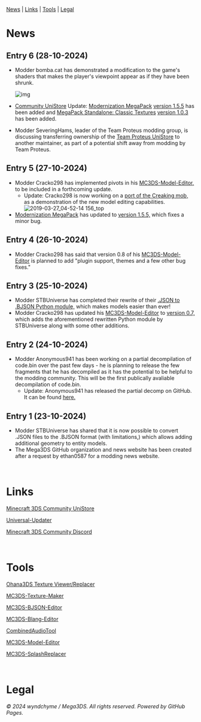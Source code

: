 [News](#news) | [Links](#links) | [Tools](#tools) | [Legal](#legal)

# News

## Entry 6 (28-10-2024)
- Modder bomba.cat has demonstrated a modification to the game's shaders that makes the player's viewpoint appear as if they have been shrunk.

    ![img](https://github.com/user-attachments/assets/5e5ec3a1-5150-49ca-95e8-9561963f984a)

- [Community UniStore](https://github.com/Minecraft-3DS-Community/Minecraft-3ds-unistore) Update: [Modernization MegaPack](https://github.com/wyndchyme/mc3ds-modern) [version 1.5.5](https://github.com/wyndchyme/mc3ds-modern/releases/tag/v1.5.5) has been added and [MegaPack Standalone: Classic Textures](https://github.com/wyndchyme/mc3ds-classic-textures) [version 1.0.3](https://github.com/wyndchyme/mc3ds-classic-textures/releases/tag/v1.0.3) has been added.
- Modder SeveringHams, leader of the Team Proteus modding group, is discussing transferring ownership of the [Team Proteus UniStore](https://github.com/team-proteus-mc/minecraft-3ds-unistore) to another maintainer, as part of a potential shift away from modding by Team Proteus.

## Entry 5 (27-10-2024)
- Modder Cracko298 has implemented pivots in his [MC3DS-Model-Editor,](https://github.com/Cracko298/MC3DS-Model-Editor) to be included in a forthcoming update.
  * Update: Cracko298 is now working on a [port of the Creaking mob,](https://github.com/Cracko298/mc3ds-creaking) as a demonstration of the new model editing capabilities.
![2019-03-27_04-52-14 156_top](https://github.com/user-attachments/assets/f9186204-d638-48e4-86e7-279ae8fff5e8)
- [Modernization MegaPack](https://github.com/wyndchyme/mc3ds-modern) has updated to [version 1.5.5,](https://github.com/wyndchyme/mc3ds-modern/releases/tag/v1.5.5) which fixes a minor bug.

## Entry 4 (26-10-2024)
- Modder Cracko298 has said that version 0.8 of his [MC3DS-Model-Editor](https://github.com/Cracko298/MC3DS-Model-Editor) is planned to add "plugin support, themes and a few other bug fixes."

## Entry 3 (25-10-2024)
- Modder STBUniverse has completed their rewrite of their [.JSON to .BJSON Python module,](https://github.com/STBrian/pyBjson) which makes models easier than ever!
- Modder Cracko298 has updated his [MC3DS-Model-Editor](https://github.com/Cracko298/MC3DS-Model-Editor) to [version 0.7,](https://github.com/Cracko298/MC3DS-Model-Editor/releases/tag/0.7) which adds the aforementioned rewritten Python module by STBUniverse along with some other additions. 

## Entry 2 (24-10-2024)
- Modder Anonymous941 has been working on a partial decompilation of code.bin over the past few days - he is planning to release the few fragments that he has decompiled as it has the potential to be helpful to the modding community. This will be the first publically avaliable decompilation of code.bin.
  * Update: Anonymous941 has released the partial decomp on GitHub. It can be found [here.](https://github.com/MC3DS-Save-Research/code.bin)

## Entry 1 (23-10-2024)
- Modder STBUniverse has shared that it is now possible to convert .JSON files to the .BJSON format (with limitations,) which allows adding additional geometry to entity models. 
- The Mega3DS GitHub organization and news website has been created after a request by ethan0587 for a modding news website.

<br>

# Links

[Minecraft 3DS Community UniStore](https://github.com/Minecraft-3DS-Community/Minecraft-3ds-unistore)

[Universal-Updater](https://universal-team.net/projects/universal-updater)

[Minecraft 3DS Community Discord](https://discord.com/invite/xSrN6k965F)

<br>

# Tools

[Ohana3DS Texture Viewer/Replacer](https://gbatemp.net/threads/wip-ohana3ds-tool.392576/)

[MC3DS-Texture-Maker](https://github.com/STBrian/MC3DS-Texture-Maker)

[MC3DS-BJSON-Editor](https://github.com/STBrian/MC3DS-BJSON-Editor)

[MC3DS-Blang-Editor](https://github.com/STBrian/MC3DS-Blang-Editor)

[CombinedAudioTool](https://github.com/Cracko298/CombinedAudioTool)

[MC3DS-Model-Editor](https://github.com/Cracko298/MC3DS-Model-Editor)

[MC3DS-SplashReplacer](https://github.com/Cracko298/MC3DS-SplashReplacer)

<br>

# Legal

_© 2024 wyndchyme / Mega3DS. All rights reserved. Powered by GitHub Pages._
